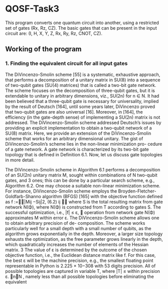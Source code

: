 # QOSF-Task3

This program converts one quantum circuit into another, using a restricted set of gates (Rx, Rz, CZ).
The basic gates that can be present in the input circuit are: (I, H, X, Y, Z, Rx, Ry, Rz, CNOT, CZ).

## Working of the program

### 1. Finding the equivalent circuit for all input gates











The DiVincenzo-Smolin scheme [55] is a systematic, exhaustive approach, that performs a decomposition of a unitary matrix in SU(8) into a sequence of two-qubit gates (SU(4) matrices) that is called a two-bit gate network. The scheme focuses on the decomposition of three-qubit gates, but it is extendable to unitary in arbitrary dimensions, viz., SU(2n) for n ∈ N. It had been believed that a three-qubit gate is necessary for universality, implied by the result of Deutsch [164], until some years later, DiVincenzo proved that two-qubit gates are also universal [16]. Moreover, in [164], the efficiency (in the gate-depth sense) of implementing a SU(2n) matrix is not addressed. The DiVincenzo-Smolin scheme addressed Deutsch’s issues by providing an explicit implementation to obtain a two-qubit network of a SU(8) matrix. Here, we provide an extension of the DiVincenzo-Smolin scheme that works for an arbitrary dimensional unitary.
The gist of DiVincenzo-Smolin’s scheme lies in the non-linear minimization pro- cedure of a gate network. A gate network is characterized by its two-bit gate topology that is defined in Definition 6.1. Now, let us discuss gate topologies in more detail.







The DiVincenzo-Smolin scheme in Algorithm 6.1 performs a decomposition of an SU(2n) unitary matrix M, sought within combinations of N two-qubit gates, and
3
ones; this can be done by a particular search scheme, e.g., Algorithm 6.2. One may choose a suitable non-linear minimization scheme. For instance, DiVincenzo-Smolin scheme employs the Broyden-Fletcher-Goldfarb-Shanno algorithm (BFGS) [165] with the objective function defined as
f :=􏰜􏰜|Mij −Sij|2, (6.2) ij
⃗⃗ where S is the total resulting matrix from gate network N(Φ), where N(Φ) is
constructed from T according to gates S. The successful optimization, i.e., |f| ≤ ε, ⃗
operation from network gate N(Φ) approximates M within error ε.
The DiVincenzo-Smolin scheme allows one to obtain arbitrary precision of de- composition. The scheme works particularly well for a small depth with a small number of qubits, as the algorithm grows exponentially in the depth. Moreover, a larger size topology exhausts the optimization, as the free parameter grows linearly in the depth, which quadratically increases the number of elements of the Hessian matrix.
3 The value of ε is determined by the outcome of the chosen objective function, i.e., the Euclidean distance matrix like f. For this case, the best ε will be the machine precision, e.g., the smallest floating point representable in Python is 2.225 × 10−308 with 53 digits precision.
All of possible topologies are captured in variable T, where |T| ≤
within precision ε.
􏰄n􏰅N , namely less than all possible topologies before eliminating the equivalent






















